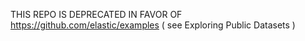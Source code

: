 THIS REPO IS DEPRECATED IN FAVOR OF https://github.com/elastic/examples  ( see Exploring Public Datasets )
